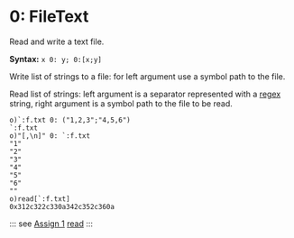 # 0: FileText

Read and write a text file.

**Syntax:** ```x 0: y; 0:[x;y]```

Write list of strings to a file: for left argument use a symbol path to the file.

Read list of strings: left argument is a separator represented with a [regex](/regex.md) string, right argument is a symbol path to the file to be read.

```o
o)`:f.txt 0: ("1,2,3";"4,5,6")
`:f.txt
o)"[,\n]" 0: `:f.txt
"1"
"2"
"3"
"4"
"5"
"6"
""
o)read[`:f.txt]
0x312c322c330a342c352c360a
```






::: see
[Assign 1](/reference/assign/assign1.md)
[read](/verbs/file/read.md)
:::
